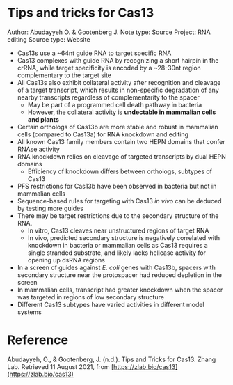 # Tips and tricks for Cas13

Author: Abudayyeh O. & Gootenberg J.
Note type: Source
Project: RNA editing
Source type: Website

- Cas13s use a ~64nt guide RNA to target specific RNA
- Cas13 complexes with guide RNA by recognizing a short hairpin in the crRNA, while target specificity is encoded by a ~28-30nt region complementary to the target site
- All Cas13s also exhibit collateral activity after recognition and cleavage of a target transcript, which results in non-specific degradation of any nearby transcripts regardless of complementarity to the spacer
    - May be part of a programmed cell death pathway in bacteria
    - However, the collateral activity is **undectable in mammalian cells and plants**
- Certain orthologs of Cas13b are more stable and robust in mammalian cells (compared to Cas13a) for RNA knockdown and editing
- All known Cas13 family members contain two HEPN domains that confer RNAse activity
- RNA knockdown relies on cleavage of targeted transcripts by dual HEPN domains
    - Efficiency of knockdown differs between orthologs, subtypes of Cas13
- PFS restrictions for Cas13b have been observed in bacteria but not in mammalian cells
- Sequence-based rules for targeting with Cas13 *in vivo* can be deduced by testing more guides
- There may be target restrictions due to the secondary structure of the RNA.
    - In vitro, Cas13 cleaves near unstructured regions of target RNA
    - In vivo, predicted secondary structure is negatively correlated with knockdown in bacteria or mammalian cells as Cas13 requires a single stranded substrate, and likely lacks helicase activity for opening up dsRNA regions
- In a screen of guides against *E. coli* genes with Cas13b, spacers with secondary structure near the protospacer had reduced depletion in the screen
- In mammalian cells, transcript had greater knockdown when the spacer was targeted in regions of low secondary structure
- Different Cas13 subtypes have varied activities in different model systems

# Reference

Abudayyeh, O., & Gootenberg, J. (n.d.). Tips and Tricks for Cas13. Zhang Lab. Retrieved 11 August 2021, from [https://zlab.bio/cas13](https://zlab.bio/cas13)